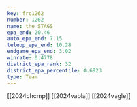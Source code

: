 ```yaml
---
key: frc1262
number: 1262
name: the STAGS
epa_end: 20.46
auto_epa_end: 7.15
teleop_epa_end: 10.28
endgame_epa_end: 3.02
winrate: 0.4778
district_epa_rank: 32
district_epa_percentile: 0.6923
type: Team
---
```

[[2024chcmp]]
[[2024vabla]]
[[2024vagle]]
